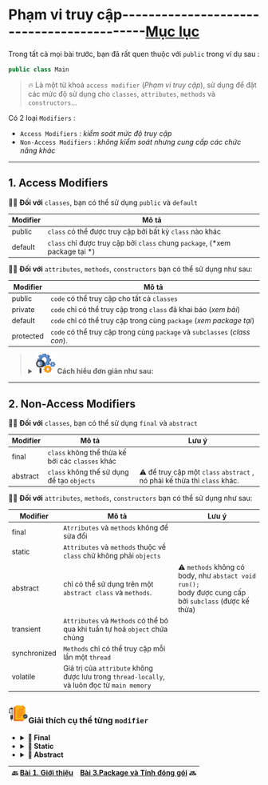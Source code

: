 # Phạm vi truy cập------------------------------------------[Mục lục](https://github.com/Zenfection/Java)

Trong tất cả mọi bài trước, bạn đã rất quen thuộc với `public` trong ví dụ sau : 

```java
public class Main
```

> 🔥 Là một từ khoá `access modifier` (*Phạm vi truy cập*), sử dụng để đặt các mức độ sử dụng cho `classes`, `attributes`, `methods` và `constructors`...

Có 2 loại `Modifiers` : 

- `Access Modifiers` : *kiểm soát mức độ truy cập*
- `Non-Access Modifiers` : *không kiểm soát nhưng cung cấp các chức năng khác*

---

## 1. Access Modifiers

🧚‍♂️ **Đối với** `classes`, bạn có thể sử dụng `public` và `default`

| Modifier | Mô tả                                                                       |
| -------- | --------------------------------------------------------------------------- |
| public   | `class` có thể được truy cập bởi bất kỳ `class` nào khác                    |
| default  | `class` chỉ được truy cập bởi `class` chung `package`, (*xem package tại *) |

🧚‍♂️ **Đối với** `attributes`, `methods`, `constructors` bạn có thể sử dụng như sau: 

| Modifier  | Mô tả                                                                      |
| --------- | -------------------------------------------------------------------------- |
| public    | `code` có thể truy cập cho tất cả `classes`                                |
| private   | `code` chỉ có thể truy cập trong `class` đã khai báo (*xem bài*)           |
| default   | `code` chỉ có thể truy cập trong cùng `package` (*xem package tại*)        |
| protected | `code` có thể truy cập trong cùng `package` và `subclasses` (*class con*). |

> <details>
> <summary><b><img src="https://raw.githubusercontent.com/Zenfection/Image/master/2021/02/02-11-05-59-Know%20How.png"> Cách hiểu đơn giản như sau:</b></summary>
> 
> <br>
> 
> - `public` là công khai truy cập được mọi nơi,
> 
> - `private` là riêng tư chỉ truy cập được trong khu vực nó khai báo
> 
> - `default` chỉ truy cập trong `package` 
> 
> - `protected` chỉ truy cập trong `package` và `class` con.
> 
> ==> `public` > `protected` > `default` > `private`
> 
> </details>

---

## 2. Non-Access Modifiers

🧚‍♂️ **Đối với** `classes`, bạn có thể sử dụng `final` và `abstract`

| Modifier | Mô tả                                            | Lưu ý                                                                     |
| -------- | ------------------------------------------------ | ------------------------------------------------------------------------- |
| final    | `class` không thể thừa kế bởi các `classes` khác |                                                                           |
| abstract | `class` không thể sử dụng để tạo `objects`       | ⚠️ để truy cập một `class` `abstract` , nó phải kế thừa thì `class` khác. |

🧚‍♂️ **Đối với** `attributes`, `methods`, `constructors` bạn có thể sử dụng như sau:

| Modifier     | Mô tả                                                                                       | Lưu ý                                                                                                     |
| ------------ | ------------------------------------------------------------------------------------------- | --------------------------------------------------------------------------------------------------------- |
| final        | `Atrributes` và `methods` không để sửa đổi                                                  |                                                                                                           |
| static       | `Attributes` và `methods` thuộc về `class` chứ không phải `objects`                         |                                                                                                           |
| abstract     | chỉ có thể sử dụng trên một `abstract class` và `methods`.                                  | ⚠️ `methods` không có body, như `abstact void run();`<br>body được cung cấp bởi `subclass` (được kế thừa) |
| transient    | `Attributes` và `Methods` có thể bỏ qua khi tuần tự hoá `object` chứa chúng                 |                                                                                                           |
| synchronized | `Methods` chỉ có thể truy cập mỗi lần một `thread`                                          |                                                                                                           |
| volatile     | Giá trị của `attribute` không được lưu trong `thread-locally`, và luôn đọc từ `main memory` |                                                                                                           |

### ![ithubusercontent.com/Zenfection/Image/master/2021/02/02-11-21-10-Assignment.png](https://raw.githubusercontent.com/Zenfection/Image/master/2021/02/02-11-21-10-Assignment.png)Giải thích cụ thể từng `modifier`

- <details>
  <summary><b>🤖 Final</b></summary>
  
  <br>
  
  Nếu bạn không muốn bất kỳ chỉnh sửa nào thì khai báo `final` 
  
  ![Ảnh chụp Màn hình 2021-02-02 lúc 14.33.22.png](https://raw.githubusercontent.com/Zenfection/Image/master/2021/02/02-14-33-28-A%CC%89nh%20chu%CC%A3p%20Ma%CC%80n%20hi%CC%80nh%202021-02-02%20lu%CC%81c%2014.33.22.png)
  
  > 💡 Sẽ gặp lỗi ngay nếu bạn cố thay đổi nó.
  
  </details>

- <details>
  <summary><b>🤖 Static</b></summary>
  
  <br>
  
  Nó có truy cập mà không cần tạo một `Object` của `class`, không như `public`
  
  ```java
  public class Demo {
    static void myStatic(){ // tạo một method static
        System.out.println("Đây là static");
    }
    public void myPublic(){ // tạo một method public
        System.out.println("Đây là Public");
    }
    public static void main(String[] args) {
        myStatic();
        Demo myObj = new Demo();
        myObj.myPublic();
    }
  }
  /*Đây là static
    Đây là Public */
  ```
  
  > 🔥 Như bạn đã thấy thì khi khai báo `static` không cần thông qua `Object`
  
  </details>

- <details>
  <summary><b>🤖 Abstract</b></summary>
  
  <br>
  
  Một phương thức trừu tượng (`abstract`) của một lớp trừu tượng và nó không có phần body, body được cung cấp từ `subclasses` như sau: 
  
  </details>

| 🔙  [Bài 1. Giới thiệu](https://github.com/Zenfection/Java/blob/master/Java%20Basic/1.GioiThieu.md) | [Bài 3.Package và Tính đóng gói](https://github.com/Zenfection/Java/blob/master/Java%20OOP/3.Pkg%26Encapsulation.md) 🔜 |
| --------------------------------------------------------------------------------------------------- | ------------------------------------------------------------------------------------------- |